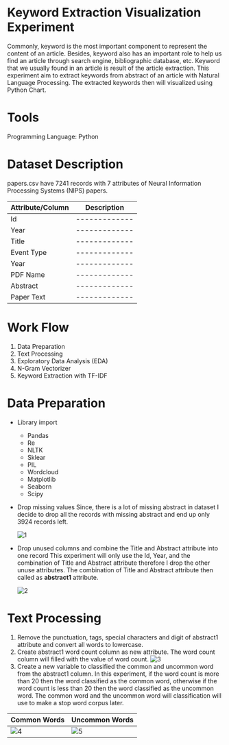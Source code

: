 # Keyword Extraction Visualization Experiment

Commonly, keyword is the most important component to represent the content of an article. Besides, keyword also has an important role to help us find an article through search engine, bibliographic database, etc. Keyword that we usually found in an article is result of the article extraction. This experiment aim to extract keywords from abstract of an article with Natural Language Processing. The extracted keywords then will visualized using Python Chart. 

# Tools
Programming Language: Python

# Dataset Description 
papers.csv have 7241 records with 7 attributes of Neural Information Processing Systems (NIPS) papers.

| Attribute/Column  | Description |
| ------------- | ------------- |
| Id | ------------- |
| Year | ------------- |
| Title | ------------- |
| Event Type | ------------- |
| Year | ------------- |
| PDF Name | ------------- |
| Abstract | ------------- |
| Paper Text | ------------- |

# Work Flow
1. Data Preparation
2. Text Processing
3. Exploratory Data Analysis (EDA)
4. N-Gram Vectorizer
5. Keyword Extraction with TF-IDF


# Data Preparation
- Library import
  - Pandas
  - Re
  - NLTK
  - Sklear
  - PIL
  - Wordcloud
  - Matplotlib
  - Seaborn
  - Scipy
  
- Drop missing values
  Since, there is a lot of missing abstract in dataset I decide to drop all the records with missing abstract and end up only 3924 records left.
  
  ![1](https://github.com/amefedora/keyword-extraction/assets/65814424/a2de6b9a-e51a-4ba0-8d81-1797aa94acf7)
  
- Drop unused columns and combine the Title and Abstract attribute into one record
  This experiment will only use the Id, Year, and the combination of Title and Abstract attribute therefore I drop the other unuse attributes. The combination of Title and Abstract attribute then called as **abstract1** attribute.
  
  ![2](https://github.com/amefedora/keyword-extraction/assets/65814424/45114618-2585-43ee-8276-1ec9415c2df4)

# Text Processing
1. Remove the punctuation, tags, special characters and digit of abstract1 attribute and convert all words to lowercase.
2. Create abstract1 word count column as new attribute. The word count column will filled with the value of word count. 
  ![3](https://github.com/amefedora/keyword-extraction/assets/65814424/ac5cefc9-982b-475e-809b-e6d06e5da6e4)
3. Create a new variable to classified the common and uncommon word from the abstract1 column. In this experiment, if the word count is more than 20 then the word classified as the common word, otherwise if the word count is less than 20 then the word classified as the uncommon word. The common word and the uncommon word will classification will use to make a stop word corpus later. 
  
  | Common Words  | Uncommon Words |
  | ------------- | ------------- |
  | ![4](https://github.com/amefedora/keyword-extraction/assets/65814424/12a35422-9fad-476f-8dbc-5e68af3b87ec) |  ![5](https://github.com/amefedora/keyword-extraction/assets/65814424/82ef7cb8-6eda-4e7d-83aa-610a34ba65b0)|
  


